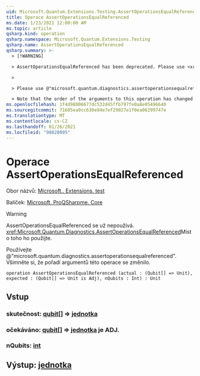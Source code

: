 ```yaml
---
uid: Microsoft.Quantum.Extensions.Testing.AssertOperationsEqualReferenced
title: Operace AssertOperationsEqualReferenced
ms.date: 1/23/2021 12:00:00 AM
ms.topic: article
qsharp.kind: operation
qsharp.namespace: Microsoft.Quantum.Extensions.Testing
qsharp.name: AssertOperationsEqualReferenced
qsharp.summary: >-
  > [!WARNING]

  > AssertOperationsEqualReferenced has been deprecated. Please use <xref:Microsoft.Quantum.Diagnostics.AssertOperationsEqualReferenced> instead.

  >

  > Please use @"microsoft.quantum.diagnostics.assertoperationsequalreferenced".

  > Note that the order of the arguments to this operation has changed.
ms.openlocfilehash: 1f4d98006677dc532d45ffb797fe0a8e05496640
ms.sourcegitcommit: 71605ea9cc630e84e7ef29027e1f0ea06299747e
ms.translationtype: MT
ms.contentlocale: cs-CZ
ms.lasthandoff: 01/26/2021
ms.locfileid: "98820095"
---
```

# <a name="assertoperationsequalreferenced-operation"></a>Operace AssertOperationsEqualReferenced

Obor názvů: [Microsoft.. Extensions. test](xref:Microsoft.Quantum.Extensions.Testing)

Balíček: [Microsoft. ProQSharpme. Core](https://nuget.org/packages/Microsoft.Quantum.QSharp.Core)


> [!WARNING]
> AssertOperationsEqualReferenced se už nepoužívá. <xref:Microsoft.Quantum.Diagnostics.AssertOperationsEqualReferenced>Místo toho ho použijte.
>
> Používejte @"microsoft.quantum.diagnostics.assertoperationsequalreferenced".
> Všimněte si, že pořadí argumentů této operace se změnilo.



```qsharp
operation AssertOperationsEqualReferenced (actual : (Qubit[] => Unit), expected : (Qubit[] => Unit is Adj), nQubits : Int) : Unit
```


## <a name="input"></a>Vstup

### <a name="actual--qubit--unit"></a>skutečnost: [qubit](xref:microsoft.quantum.lang-ref.qubit)[] => [jednotka](xref:microsoft.quantum.lang-ref.unit) 




### <a name="expected--qubit--unit--is-adj"></a>očekáváno: [qubit](xref:microsoft.quantum.lang-ref.qubit)[] => [jednotka](xref:microsoft.quantum.lang-ref.unit)  je ADJ.




### <a name="nqubits--int"></a>nQubits: [int](xref:microsoft.quantum.lang-ref.int)





## <a name="output--unit"></a>Výstup: [jednotka](xref:microsoft.quantum.lang-ref.unit)

